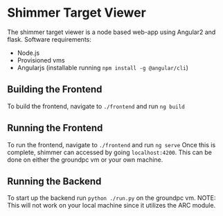 # Shimmer Target Viewer
The shimmer target viewer is a node based web-app using Angular2 and flask.
Software requirements:
* Node.js
* Provisioned vms
* Angularjs (installable running `npm install -g @angular/cli`)

## Building the Frontend
To build the frontend, navigate to `./frontend` and run `ng build`
## Running the Frontend
To run the frontend, navigate to `./frontend` and run `ng serve`
Once this is complete, shimmer can accessed by going `localhost:4200`. This can be done on either the groundpc vm or your own machine.
## Running the Backend
To start up the backend run `python ./run.py` on the groundpc vm. 
NOTE: This will not work on your local machine since it utilizes the ARC module.